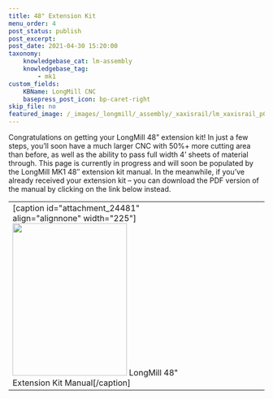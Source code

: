```yaml
---
title: 48" Extension Kit
menu_order: 4
post_status: publish
post_excerpt: 
post_date: 2021-04-30 15:20:00
taxonomy:
    knowledgebase_cat: lm-assembly
    knowledgebase_tag:
        - mk1
custom_fields:
    KBName: LongMill CNC
    basepress_post_icon: bp-caret-right
skip_file: no
featured_image: /_images/_longmill/_assembly/_xaxisrail/lm_xaxisrail_p01 (cover).jpg
---
```


Congratulations on getting your LongMill 48” extension kit! In just a few steps, you’ll soon have a much larger CNC with 50%+ more cutting area than before, as well as the ability to pass full width 4’ sheets of material through. This page is currently in progress and will soon be populated by the LongMill MK1 48″ extension kit manual. In the meanwhile, if you’ve already received your extension kit – you can download the PDF version of the manual by clicking on the link below instead.

<table class="unboxing-table">
<tbody>
<tr>
<td>
[caption id="attachment_24481" align="alignnone" width="225"]<a href="https://resources.sienci.com/wp-content/uploads/2022/07/MK1-48-Extension-Kit-Assembly-Manual.pdf" target="_blank" rel="noopener noreferrer"><img class="flie wp-image-24481" src="https://resources.sienci.com/wp-content/uploads/2021/05/file-solid.png" alt="" width="225" height="300" /></a> LongMill 48" Extension Kit Manual[/caption]
</td>
<td> </td>
<td> </td>
<td> </td>
<td> </td>
<td> </td>
</tr>
</tbody>
</table>

&nbsp;
